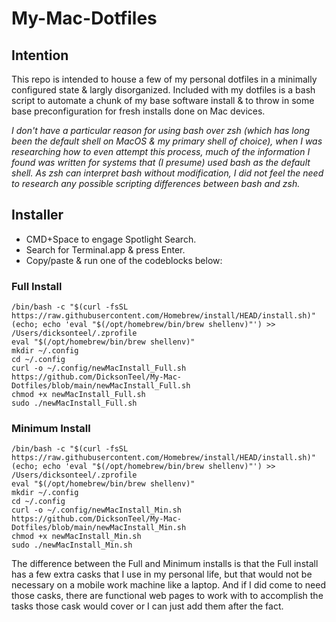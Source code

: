 # My-Mac-Dotfiles

## Intention
This repo is intended to house a few of my personal dotfiles in a minimally configured state & largly disorganized.
Included with my dotfiles is a bash script to automate a chunk of my base software install & to throw in some base preconfiguration for fresh installs done on Mac devices.

*I don't have a particular reason for using bash over zsh (which has long been the default shell on MacOS & my primary shell of choice), when I was researching how to even attempt this process, much of the information I found was written
for systems that (I presume) used bash as the default shell. As zsh can interpret bash without modification, I did not feel the need to research any possible scripting differences between bash and zsh.*

## Installer
- CMD+Space to engage Spotlight Search.
- Search for Terminal.app & press Enter.
- Copy/paste & run one of the codeblocks below:
 
### Full Install
~~~
/bin/bash -c "$(curl -fsSL https://raw.githubusercontent.com/Homebrew/install/HEAD/install.sh)"
(echo; echo 'eval "$(/opt/homebrew/bin/brew shellenv)"') >> /Users/dicksonteel/.zprofile
eval "$(/opt/homebrew/bin/brew shellenv)"
mkdir ~/.config
cd ~/.config
curl -o ~/.config/newMacInstall_Full.sh https://github.com/DicksonTeel/My-Mac-Dotfiles/blob/main/newMacInstall_Full.sh
chmod +x newMacInstall_Full.sh
sudo ./newMacInstall_Full.sh
~~~

### Minimum Install
~~~
/bin/bash -c "$(curl -fsSL https://raw.githubusercontent.com/Homebrew/install/HEAD/install.sh)"
(echo; echo 'eval "$(/opt/homebrew/bin/brew shellenv)"') >> /Users/dicksonteel/.zprofile
eval "$(/opt/homebrew/bin/brew shellenv)"
mkdir ~/.config
cd ~/.config
curl -o ~/.config/newMacInstall_Min.sh https://github.com/DicksonTeel/My-Mac-Dotfiles/blob/main/newMacInstall_Min.sh
chmod +x newMacInstall_Min.sh
sudo ./newMacInstall_Min.sh
~~~

The difference between the Full and Minimum installs is that the Full install has a few extra casks that I use in my personal life, but that would not be necessary on a mobile work machine like a laptop. And if I did come to need those
casks, there are functional web pages to work with to accomplish the tasks those cask would cover or I can just add them after the fact.
